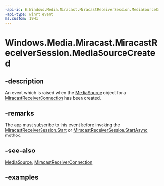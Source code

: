 ```yaml
---
-api-id: E:Windows.Media.Miracast.MiracastReceiverSession.MediaSourceCreated
-api-type: winrt event
ms.custom: 19H1
---
```


<!-- Event syntax.
public event TypedEventHandler MediaSourceCreated<MiracastReceiverSession, MiracastReceiverMediaSourceCreatedEventArgs>
-->

# Windows.Media.Miracast.MiracastReceiverSession.MediaSourceCreated

## -description

An event which is raised when the [MediaSource](../windows.media.core/mediasource.md) object for a [MiracastReceiverConnection](miracastreceiverconnection.md) has been created.

## -remarks

The app must subscribe to this event before invoking the [MiracastReceiverSession.Start](miracastreceiversession_start_1587696324) or [MiracastReceiverSession.StartAsync](miracastreceiversession_startasync_1931900819.md) method.

## -see-also

[MediaSource](../windows.media.core/mediasource.md),
[MiracastReceiverConnection](miracastreceiverconnection.md)

## -examples


